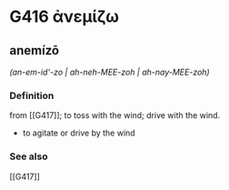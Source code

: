 # G416 ἀνεμίζω

## anemízō

_(an-em-id'-zo | ah-neh-MEE-zoh | ah-nay-MEE-zoh)_

### Definition

from [[G417]]; to toss with the wind; drive with the wind.

- to agitate or drive by the wind

### See also

[[G417]]


